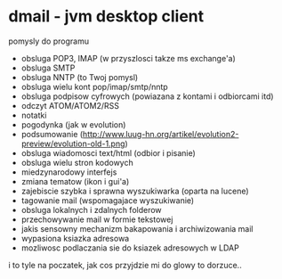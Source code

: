 # dmail - jvm desktop client


pomysly do programu

- obsluga POP3, IMAP (w przyszlosci takze ms exchange'a)
- obsluga SMTP
- obsluga NNTP (to Twoj pomysl)
- obsluga wielu kont pop/imap/smtp/nntp
- obsluga podpisow cyfrowych (powiazana z kontami i odbiorcami itd)
- odczyt ATOM/ATOM2/RSS
- notatki
- pogodynka (jak w evolution)
- podsumowanie (http://www.luug-hn.org/artikel/evolution2-preview/evolution-old-1.png)
- obsluga wiadomosci text/html (odbior i pisanie)
- obsluga wielu stron kodowych
- miedzynarodowy interfejs
- zmiana tematow (ikon i gui'a)
- zajebiscie szybka i sprawna wyszukiwarka (oparta na lucene)
- tagowanie mail (wspomagajace wyszukiwanie)
- obsluga lokalnych i zdalnych folderow
- przechowywanie mail w formie tekstowej
- jakis sensowny mechanizm bakapowania i archiwizowania mail
- wypasiona ksiazka adresowa
- mozliwosc podlaczania sie do ksiazek adresowych w LDAP

i to tyle na poczatek, jak cos przyjdzie mi do glowy to dorzuce.. 
